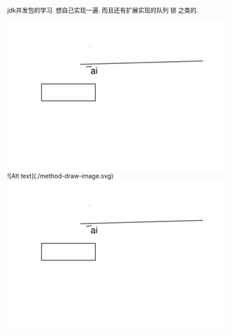 jdk并发包的学习. 想自己实现一遍. 而且还有扩展实现的队列 锁 之类的.

<img src="method-draw-image.svg">
![Alt text](./method-draw-image.svg)
<img src="./method-draw-image.svg">
